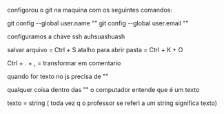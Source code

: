 configorou o git na maquina com os seguintes comandos:

git config --global user.name "<nome>"
git config --global user.email "<email>"

configuramos a chave ssh
auhsuashuash


salvar arquivo = Ctrl + S
atalho para abrir pasta = Ctrl + K + O 

Ctrl + . + , =  transformar em comentario 

quando for texto no js precisa de ""

qualquer coisa dentro das "" o computador entende que é um texto

texto = string ( toda vez q o professor se referi a um string significa texto)
